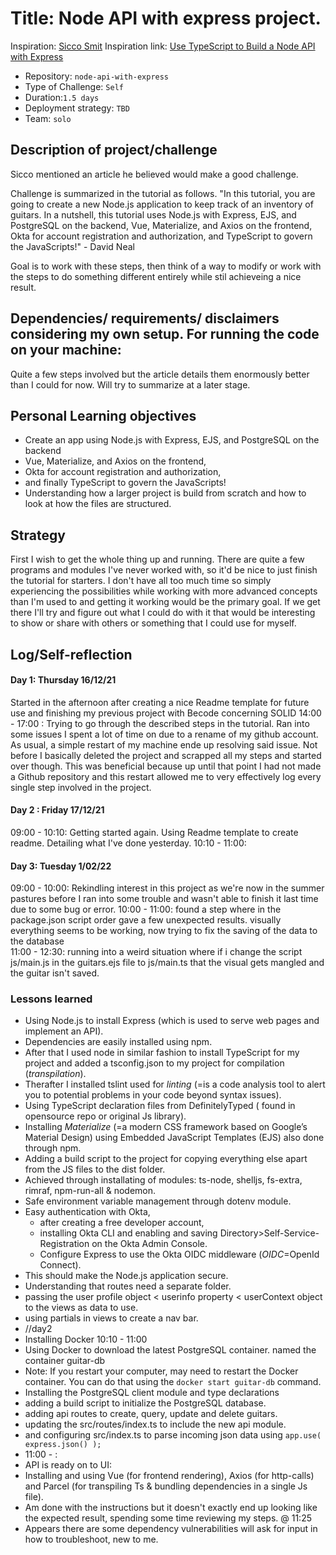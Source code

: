 # Title: Node API with express project. 
Inspiration: [Sicco Smit](https://github.com/Sick-0)
Inspiration link: [Use TypeScript to Build a Node API with Express](https://developer.okta.com/blog/2018/11/15/node-express-typescript)

- Repository: `node-api-with-express`
- Type of Challenge: `Self`
- Duration:`1.5 days`
- Deployment strategy: `TBD`
- Team: `solo`

## Description of project/challenge

Sicco mentioned an article he believed would make a good challenge. 

Challenge is summarized in the tutorial as follows. 
"In this tutorial, you are going to create a new Node.js application to keep track of an inventory of guitars. In a nutshell, this tutorial uses Node.js with Express, EJS, and PostgreSQL on the backend, Vue, Materialize, and Axios on the frontend, Okta for account registration and authorization, and TypeScript to govern the JavaScripts!" - David Neal 

Goal is to work with these steps, then think of a way to modify or work with the steps to do something different entirely while stil achieveing a nice result. 


## Dependencies/ requirements/ disclaimers considering my own setup. For running the code on your machine: 
Quite a few steps involved but the article details them enormously better than I could for now. Will try to summarize at a later stage. 


## Personal Learning objectives  

- Create an app using Node.js with Express, EJS, and PostgreSQL on the backend 
- Vue, Materialize, and Axios on the frontend, 
- Okta for account registration and authorization, 
- and finally TypeScript to govern the JavaScripts!
- Understanding how a larger project is build from scratch and how to look at how the files are structured. 
 

## Strategy

First I wish to get the whole thing up and running. There are quite a few programs and modules I've never worked with, so it'd be nice to just finish the tutorial for starters. I don't have all too much time so simply experiencing the possibilities while working with more advanced concepts than I'm used to and getting it working would be the primary goal. 
If we get there I'll try and figure out what I could do with it that would be interesting to show or share with others or something that I could use for myself.  


## Log/Self-reflection

#### Day 1: Thursday 16/12/21  

Started in the afternoon after creating a nice Readme template for future use and finishing my previous project with Becode concerning SOLID
14:00 - 17:00 : Trying to go through the described steps in the tutorial.  Ran into some issues I spent a lot of time on due to a rename of my github account. As usual, a simple restart of my machine ende up resolving said issue.  Not before I basically deleted the project and scrapped all my steps and started over though.  This was beneficial because up until that point I had not made a Github repository and this restart allowed me to very effectively log every single step involved in the project.  

#### Day 2 : Friday 17/12/21

09:00 - 10:10: Getting started again. Using Readme template to create readme. Detailing what I've done yesterday. 
10:10 - 11:00: 

#### Day 3: Tuesday 1/02/22

09:00 - 10:00: Rekindling interest in this project as we're now in the summer pastures before I ran into some trouble and wasn't able to finish it last time due to some bug or error. 
10:00 - 11:00: found a step where in the package.json script order gave a few unexpected results. visually everything seems to be working, now trying to fix the saving of the data to the database  
11:00 - 12:30: running into a weird situation where if i change the script js/main.js  in the guitars.ejs file to js/main.ts that the visual gets mangled and the guitar isn't saved. 

### Lessons learned

- Using Node.js to install Express (which is used to serve web pages and implement an API). 
- Dependencies are easily installed using npm.  
- After that I used node in similar fashion to install TypeScript for my project and added a tsconfig.json to my project for compilation (*transpilation*).  
- Therafter I installed tslint used for *linting* (=is a code analysis tool to alert you to potential problems in your code beyond syntax issues).  
- Using TypeScript declaration files from DefinitelyTyped ( found in opensource repo or original Js library).  
- Installing *Materialize* (=a modern CSS framework based on Google’s Material Design) using Embedded JavaScript Templates (EJS) also done through npm. 
- Adding a build script to the project for copying everything else apart from the JS files to the dist folder.   
- Achieved through installating of modules: ts-node, shelljs, fs-extra, rimraf, npm-run-all & nodemon.  
- Safe environment variable management through dotenv module.
- Easy authentication with Okta,  
  - after creating a free developer account,  
  - installing Okta CLI and enabling and saving Directory>Self-Service-Registration on the Okta Admin Console.  
  - Configure Express to use the Okta OIDC middleware (*OIDC*=OpenId Connect).  
- This should make the Node.js application secure. 
- Understanding that routes need a separate folder. 
- passing the user profile object < userinfo property < userContext object to the views as data to use. 
- using partials in views to create a nav bar. 
- //day2 
- Installing Docker 10:10 - 11:00
- Using Docker to download the latest PostgreSQL container. named the container guitar-db
- Note: If you restart your computer, may need to restart the Docker container. You can do that using the `docker start guitar-db` command.
- Installing the PostgreSQL client module and type declarations 
- adding a build script to initialize the PostgreSQL database. 
- adding api routes to create, query, update and delete guitars. 
- updating the src/routes/index.ts to include the new api module.
- and configuring src/index.ts to parse incoming json data using `app.use( express.json() );`
- 11:00 - : 
- API is ready on to UI:
- Installing and using Vue (for frontend rendering), Axios (for http-calls) and Parcel (for transpiling Ts  & bundling dependencies in a single Js file).
- Am done with the instructions but it doesn't exactly end up looking like the expected result, spending some time reviewing my steps. @ 11:25
- Appears there are some dependency vulnerabilities will ask for input in how to troubleshoot, new to me. 



